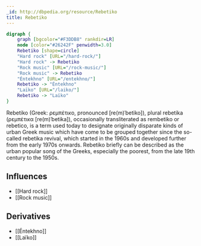 ```yaml
---
_id: http://dbpedia.org/resource/Rebetiko
title: Rebetiko
---
```


```dot
digraph {
	graph [bgcolor="#F3DDB8" rankdir=LR]
	node [color="#26242F" penwidth=3.0]
	Rebetiko [shape=circle]
	"Hard rock" [URL="/hard-rock/"]
	"Hard rock" -> Rebetiko
	"Rock music" [URL="/rock-music/"]
	"Rock music" -> Rebetiko
	"Éntekhno" [URL="/entekhno/"]
	Rebetiko -> "Éntekhno"
	"Laïko" [URL="/laiko/"]
	Rebetiko -> "Laïko"
}
```

Rebetiko (Greek: ρεμπέτικο, pronounced [re(m)ˈbetiko]), plural rebetika (ρεμπέτικα [re(m)ˈbetika]), occasionally transliterated as rembetiko or rebetico, is a term used today to designate originally disparate kinds of urban Greek music which have come to be grouped together since the so-called rebetika revival, which started in the 1960s and developed further from the early 1970s onwards. Rebetiko briefly can be described as the urban popular song of the Greeks, especially the poorest, from the late 19th century to the 1950s.

## Influences
- [[Hard rock]]
- [[Rock music]]

## Derivatives
- [[Éntekhno]]
- [[Laïko]]
